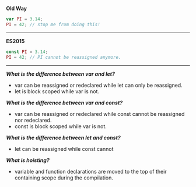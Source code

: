 **Old Way**
```javascript
var PI = 3.14;
PI = 42; // stop me from doing this!
```

---

**ES2015**
```javascript
const PI = 3.14;
PI = 42; // PI cannot be reassigned anymore.
```

---

_**What is the difference between var and let?**_
- var can be reassigned or redeclared while let can only be reassigned.
- let is block scoped while var is not.

_**What is the difference between var and const?**_
- var can be reassigned or redeclared while const cannot be reassigned nor redeclared.
- const is block scoped while var is not.

_**What is the difference between let and const?**_
- let can be reassigned while const cannot

_**What is hoisting?**_
- variable and function declarations are moved to the top of their containing scope during the compilation.
